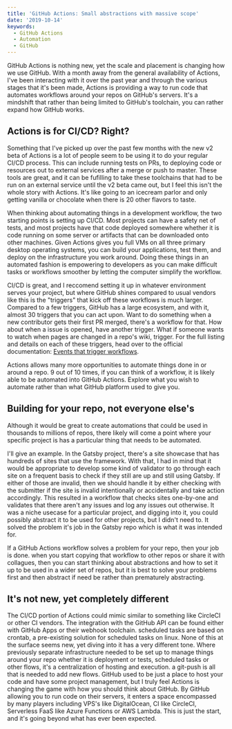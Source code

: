 ```yaml
---
title: 'GitHub Actions: Small abstractions with massive scope'
date: '2019-10-14'
keywords:
  - GitHub Actions
  - Automation
  - GitHub
---
```


GitHub Actions is nothing new, yet the scale and placement is changing how we use GitHub. With a month away from the general availability of Actions, I've been interacting with it over the past year and through the various stages that it's been made, Actions is providing a way to run code that automates workflows around your repos on GitHub's servers. It's a mindshift that rather than being limited to GitHub's toolchain, you can rather expand how GitHub works.

## Actions is for CI/CD? Right?

Something that I've picked up over the past few months with the new v2 beta of Actions is a lot of people seem to be using it to do your regular CI/CD process. This can include running tests on PRs, to deploying code or resources out to external services after a merge or push to master. These tools are great, and it can be fufilling to take these toolchains that had to be run on an external service until the v2 beta came out, but I feel this isn't the whole story with Actions. It's like going to an icecream parlor and only getting vanilla or chocolate when there is 20 other flavors to taste.

When thinking about automating things in a development workflow, the two starting points is setting up CI/CD. Most projects can have a safety net of tests, and most projects have that code deployed somewhere whether it is code running on some server or artifacts that can be downloaded onto other machines. Given Actions gives you full VMs on all three primary desktop operating systems, you can build your applications, test them, and deploy on the infrastructure you work around. Doing these things in an automated fashion is empowering to developers as you can make difficult tasks or workflows smoother by letting the computer simplify the workflow.

CI/CD is great, and I reccomend setting it up in whatever environment serves your project, but where GitHub shines compared to usual vendors like this is the "triggers" that kick off these workflows is much larger. Compared to a few triggers, GitHub has a large ecosystem, and with it, almost 30 triggers that you can act upon. Want to do something when a new contributor gets their first PR merged, there's a workflow for that. How about when a issue is opened, have another trigger. What if someone wants to watch when pages are changed in a repo's wiki, trigger. For the full listing and details on each of these triggers, head over to the official documentation: [Events that trigger workflows](https://help.github.com/en/articles/events-that-trigger-workflows).

Actions allows many more opportunities to automate things done in or around a repo. 9 out of 10 times, if you can think of a workflow, it is likely able to be automated into GitHub Actions. Explore what you wish to automate rather than what GitHub platform used to give you.

## Building for your repo, not everyone else's

Although it would be great to create automations that could be used in thousands to millions of repos, there likely will come a point where your specific project is has a particular thing that needs to be automated.

I'll give an example. In the Gatsby project, there's a site showcase that has hundreds of sites that use the framework. With that, I had in mind that it would be appropriate to develop some kind of validator to go through each site on a frequent basis to check if they still are up and still using Gatsby. If either of those are invalid, then we should handle it by either checking with the submitter if the site is invalid intentionally or accidentally and take action accordingly. This resulted in a workflow that checks sites one-by-one and validates that there aren't any issues and log any issues out otherwise. It was a niche usecase for a particular project, and digging into it, you could possibly abstract it to be used for other projects, but I didn't need to. It solved the problem it's job in the Gatsby repo which is what it was intended for.

If a GitHub Actions workflow solves a problem for your repo, then your job is done. when you start copying that workflow to other repos or share it with collagues, then you can start thinking about abstractions and how to set it up to be used in a wider set of repos, but it is best to solve your problems first and then abstract if need be rather than prematurely abstracting.

## It's not new, yet completely different

The CI/CD portion of Actions could mimic similar to something like CircleCI or other CI vendors. The integration with the GitHub API can be found either with GitHub Apps or their webhook toolchain. scheduled tasks are based on crontab, a pre-existing solution for scheduled tasks on linux. None of this at the surface seems new, yet diving into it has a very different tone. Where previously separate infrastructure needed to be set up to manage things around your repo whether it is deployment or tests, scheduled tasks or other flows, it's a centralization of hosting and execution. a git-push is all that is needed to add new flows. GitHub used to be just a place to host your code and have some project management, but I truly feel Actions is changing the game with how you should think about GitHub. By GitHub allowing you to run code on their servers, it enters a space encompassed by many players including VPS's like DigitalOcean, CI like CircleCI, Serverless FaaS like Azure Functions or AWS Lambda. This is just the start, and it's going beyond what has ever been expected.
